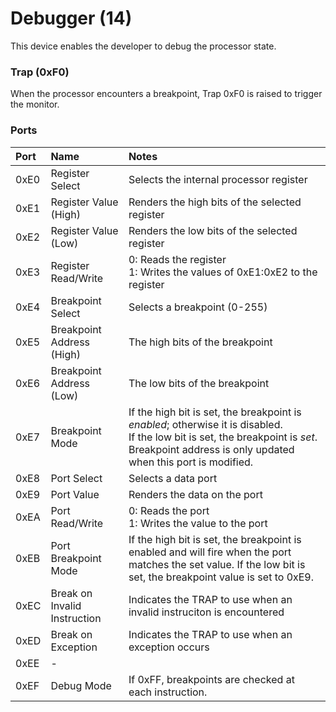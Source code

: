# Debugger (14)

This device enables the developer to debug the processor state.

### Trap (0xF0)

When the processor encounters a breakpoint, Trap 0xF0 is raised to trigger the monitor.

### Ports

| Port | Name | Notes |
| :--- | :--- | :--- |
| 0xE0 | Register Select | Selects the internal processor register  |
| 0xE1 | Register Value (High) | Renders the high bits of the selected register  |
| 0xE2 | Register Value (Low) | Renders the low bits of the selected register  |
| 0xE3 | Register Read/Write | 0: Reads the register<br/> 1: Writes the values of 0xE1:0xE2 to the register |
| 0xE4 | Breakpoint Select | Selects a breakpoint (0-255) |
| 0xE5 | Breakpoint Address (High) | The high bits of the breakpoint  |
| 0xE6 | Breakpoint Address (Low) | The low bits of the breakpoint  |
| 0xE7 | Breakpoint Mode | If the high bit is set, the breakpoint is _enabled_; otherwise it is disabled. <br/> If the low bit is set, the breakpoint is _set_. Breakpoint address is only updated when this port is modified.
| 0xE8 | Port Select | Selects a data port  |
| 0xE9 | Port Value | Renders the data on the port  |
| 0xEA | Port Read/Write | 0: Reads the port<br /> 1: Writes the value to the port  |
| 0xEB | Port Breakpoint Mode | If the high bit is set, the breakpoint is enabled and will fire when the port matches the set value. If the low bit is set, the breakpoint value is set to 0xE9.  |
| 0xEC | Break on Invalid Instruction | Indicates the TRAP to use when an invalid instruciton is encountered  |
| 0xED | Break on Exception | Indicates the TRAP to use when an exception occurs  |
| 0xEE | - |   |
| 0xEF | Debug Mode | If 0xFF, breakpoints are checked at each instruction.  |

